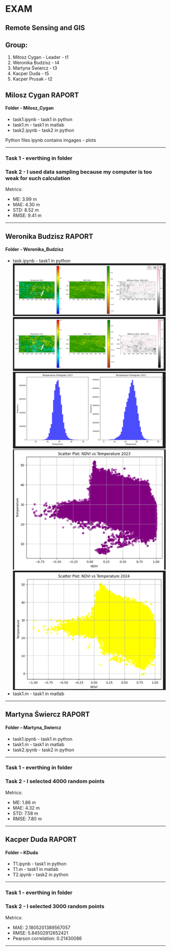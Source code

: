 # EXAM
## Remote Sensing and GIS
## Group:
1. Miłosz Cygan - Leader - t1 
2. Weronika Budzisz - t4
3. Martyna Świercz - t3
4. Kacper Duda - t5
5. Kacper Prusak - t2



## Milosz Cygan RAPORT

#### Folder - Milosz_Cygan

* task1.ipynb - task1 in python
* task1.m - task1 in matlab
* task2.ipynb - task2 in python 

Python files ipynb contains imgages - plots

***

### Task 1 - everthing in folder 
### Task 2 - I used data sampling because my computer is too weak for such calculation

Metrics:
* ME: 3.99 m
* MAE: 4.30 m
* STD: 8.52 m
* RMSE: 9.41 m
***

## Weronika Budzisz RAPORT

#### Folder - Weronika_Budzisz

* task.ipynb - task1 in python
  ![alt text](image.png)
  ![alt text](image-1.png)
  ![alt text](image-2.png)
  ![alt text](image-3.png)
  ![alt text](image-4.png)
* task1.m - task1 in matlab



***

## Martyna Świercz RAPORT

#### Folder – Martyna_Swiercz

* task1.ipynb - task1 in python
* task1.m - task1 in matlab
* task2.ipynb - task2 in python 

***

### Task 1 - everthing in folder 
### Task 2 - I selected 4000 random points

Metrics:
* ME: 1.86 m
* MAE: 4.32 m
* STD: 7.58 m
* RMSE: 7.80 m

***

## Kacper Duda RAPORT

#### Folder – KDuda

* T1.ipynb - task1 in python
* T1.m - task1 in matlab
* T2.ipynb - task2 in python 

***

### Task 1 - everthing in folder 
### Task 2 - I selected 3000 random points

Metrics:
* MAE: 2.1805201389567057
* RMSE: 5.84502912652421
* Pearson correlation: 0.21430086

***